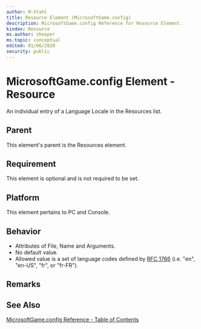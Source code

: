 ```yaml
---
author: M-Stahl
title: Resource Element (MicrosoftGame.config)
description: MicrosoftGame.config Reference for Resource Element.
kindex: Resource
ms.author: zhooper
ms.topic: conceptual
edited: 01/06/2020
security: public
---
```


# MicrosoftGame.config Element - Resource

An individual entry of a Language Locale in the Resources list.

## Parent
This element's parent is the Resources element.

## Requirement
This element is optional and is not required to be set. 

## Platform
This element pertains to PC and Console.

## Behavior
* Attributes of File, Name and Arguments.
* No default value.
* Allowed value is a set of language codes defined by [RFC 1766](https://www.ietf.org/rfc/rfc1766.txt) (i.e. "en", "en-US", "fr", or "fr-FR").

## Remarks


## See Also
[MicrosoftGame.config Reference - Table of Contents](gc-microsoftgameconfig-toc.md)  